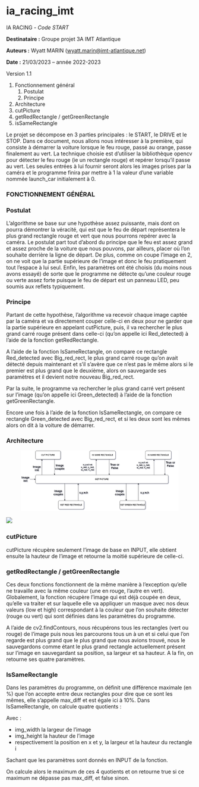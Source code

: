 # ia\_racing\_imt

IA RACING - _Code START_

**Destinataire :** Groupe projet 3A IMT Atlantique

**Auteurs :** Wyatt MARIN ([wyatt.marin@imt-atlantique.net](mailto:wyatt.marin@imt-atlantique.net))

**Date :** 21/03/2023 – année 2022-2023

Version 1.1

1. Fonctionnement général
   1. Postulat
   2. Principe
2. Architecture
3. cutPicture
4. getRedRectangle / getGreenRectangle
5. isSameRectangle



Le projet se décompose en 3 parties principales : le START, le DRIVE et le STOP. Dans ce document, nous allons nous intéresser à la première, qui consiste à démarrer la voiture lorsque le feu rouge, passé au orange, passe finalement au vert. La technique choisie est d’utiliser la bibliothèque opencv pour détecter le feu rouge (ie un rectangle rouge) et repérer lorsqu’il passe au vert. Les seules entrées à lui fournir seront alors les images prises par la caméra et le programme finira par mettre à 1 la valeur d’une variable nommée launch\_car initialement à 0.

### FONCTIONNEMENT GÉNÉRAL <a href="#_toc130314530" id="_toc130314530"></a>

### Postulat <a href="#_toc130314531" id="_toc130314531"></a>

L’algorithme se base sur une hypothèse assez puissante, mais dont on pourra démontrer la véracité, qui est que le feu de départ représentera le plus grand rectangle rouge et vert que nous pourrons repérer avec la caméra. Le postulat part tout d’abord du principe que le feu est assez grand et assez proche de la voiture que nous pouvons, par ailleurs, placer où l’on souhaite derrière la ligne de départ. De plus, comme on coupe l’image en 2, on ne voit que la partie supérieure de l’image et donc le feu pratiquement tout l’espace à lui seul. Enfin, les paramètres ont été choisis (du moins nous avons essayé) de sorte que le programme ne détecte qu’une couleur rouge ou verte assez forte puisque le feu de départ est un panneau LED, peu soumis aux reflets typiquement.

### Principe <a href="#_toc130314532" id="_toc130314532"></a>

Partant de cette hypothèse, l’algorithme va recevoir chaque image captée par la caméra et va directement couper celle-ci en deux pour ne garder que la partie supérieure en appelant cutPicture, puis, il va rechercher le plus grand carré rouge présent dans celle-ci (qu’on appelle ici Red\_detected) à l’aide de la fonction getRedRectangle.

A l’aide de la fonction IsSameRectangle, on compare ce rectangle Red\_detected avec Big\_red\_rect, le plus grand carré rouge qu’on avait détecté depuis maintenant et s’il s’avère que ce n’est pas le même alors si le premier est plus grand que le deuxième, alors on sauvegarde ses paramètres et il devient notre nouveau Big\_red\_rect.

Par la suite, le programme va rechercher le plus grand carré vert présent sur l’image (qu’on appelle ici Green\_detected) à l’aide de la fonction getGreenRectangle.

Encore une fois à l’aide de la fonction IsSameRectangle, on compare ce rectangle Green\_detected avec Big\_red\_rect, et si les deux sont les mêmes alors on dit à la voiture de démarrer.

### Architecture <a href="#_toc130314533" id="_toc130314533"></a>

<figure><img src="../README_imgs/Image1.png" alt=""><figcaption></figcaption></figure>

![](broken-reference)

### cutPicture <a href="#_toc130314534" id="_toc130314534"></a>

cutPicture récupère seulement l’image de base en INPUT, elle obtient ensuite la hauteur de l’image et retourne la moitié supérieure de celle-ci.

### getRedRectangle / getGreenRectangle <a href="#_toc130314535" id="_toc130314535"></a>

Ces deux fonctions fonctionnent de la même manière à l’exception qu’elle ne travaille avec la même couleur (une en rouge, l’autre en vert). Globalement, la fonction récupère l’image qui est déjà coupée en deux, qu’elle va traiter et sur laquelle elle va appliquer un masque avec nos deux valeurs (low et high) correspondant à la couleur que l’on souhaite détecter (rouge ou vert) qui sont définies dans les paramètres du programme.

A l’aide de cv2.findContours, nous récupérons tous les rectangles (vert ou rouge) de l’image puis nous les parcourons tous un à un et si celui que l’on regarde est plus grand que le plus grand que nous avions trouvé, nous le sauvegardons comme étant le plus grand rectangle actuellement présent sur l’image en sauvegardant sa position, sa largeur et sa hauteur. A la fin, on retourne ses quatre paramètres.

### IsSameRectangle <a href="#_toc130314536" id="_toc130314536"></a>

Dans les paramètres du programme, on définit une différence maximale (en %) que l’on accepte entre deux rectangles pour dire que ce sont les mêmes, elle s’appelle max\_diff et est égale ici à 10%. Dans IsSameRectangle, on calcule quatre quotients :

Avec :

* img\_width la largeur de l’image
* img\_height la hauteur de l’image
* respectivement la position en x et y, la largeur et la hauteur du rectangle i

Sachant que les paramètres sont donnés en INPUT de la fonction.

On calcule alors le maximum de ces 4 quotients et on retourne true si ce maximum ne dépasse pas max\_diff, et false sinon.
